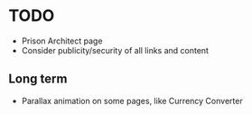 # TODO

- Prison Architect page
- Consider publicity/security of all links and content

## Long term
- Parallax animation on some pages, like Currency Converter